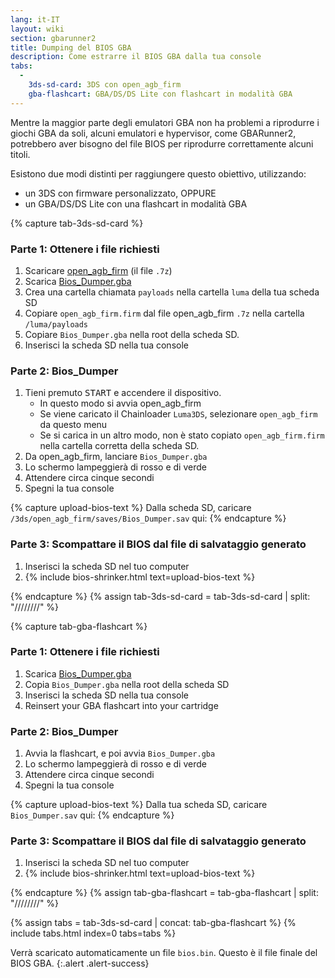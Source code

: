 ```yaml
---
lang: it-IT
layout: wiki
section: gbarunner2
title: Dumping del BIOS GBA
description: Come estrarre il BIOS GBA dalla tua console
tabs:
  - 
    3ds-sd-card: 3DS con open_agb_firm
    gba-flashcart: GBA/DS/DS Lite con flashcart in modalità GBA
---
```


Mentre la maggior parte degli emulatori GBA non ha problemi a riprodurre i giochi GBA da soli, alcuni emulatori e hypervisor, come GBARunner2, potrebbero aver bisogno del file BIOS per riprodurre correttamente alcuni titoli.

Esistono due modi distinti per raggiungere questo obiettivo, utilizzando:
- un 3DS con firmware personalizzato, OPPURE
- un GBA/DS/DS Lite con una flashcart in modalità GBA

{% capture tab-3ds-sd-card %}
### Parte 1: Ottenere i file richiesti
1. Scaricare [open_agb_firm](https://github.com/profi200/open_agb_firm/releases/latest) (il file `.7z`)
1. Scarica [Bios_Dumper.gba](https://github.com/GlaZedBelmont/Random-Stuff/releases/download/0.0.5/Bios_Dumper.gba)
1. Crea una cartella chiamata `payloads` nella cartella `luma` della tua scheda SD
1. Copiare `open_agb_firm.firm` dal file open_agb_firm `.7z` nella cartella `/luma/payloads`
1. Copiare `Bios_Dumper.gba` nella root della scheda SD.
1. Inserisci la scheda SD nella tua console

### Parte 2: Bios_Dumper
1. Tieni premuto <kbd>START</kbd> e accendere il dispositivo.
    - In questo modo si avvia open_agb_firm
    - Se viene caricato il Chainloader `Luma3DS`, selezionare `open_agb_firm` da questo menu
    - Se si carica in un altro modo, non è stato copiato `open_agb_firm.firm` nella cartella corretta della scheda SD.
1. Da open_agb_firm, lanciare `Bios_Dumper.gba`
1. Lo schermo lampeggierà di rosso e di verde
1. Attendere circa cinque secondi
1. Spegni la tua console

{% capture upload-bios-text %}
Dalla scheda SD, caricare `/3ds/open_agb_firm/saves/Bios_Dumper.sav` qui:
{% endcapture %}

### Parte 3: Scompattare il BIOS dal file di salvataggio generato
1. Inserisci la scheda SD nel tuo computer
1. {% include bios-shrinker.html text=upload-bios-text %}

{% endcapture %}
{% assign tab-3ds-sd-card = tab-3ds-sd-card | split: "////////" %}


{% capture tab-gba-flashcart %}
### Parte 1: Ottenere i file richiesti
1. Scarica [Bios_Dumper.gba](https://github.com/GlaZedBelmont/Random-Stuff/releases/download/0.0.5/Bios_Dumper.gba)
1. Copia `Bios_Dumper.gba` nella root della scheda SD
1. Inserisci la scheda SD nella tua console
1. Reinsert your GBA flashcart into your cartridge

### Parte 2: Bios_Dumper
1. Avvia la flashcart, e poi avvia `Bios_Dumper.gba`
1. Lo schermo lampeggierà di rosso e di verde
1. Attendere circa cinque secondi
1. Spegni la tua console

{% capture upload-bios-text %}
Dalla tua scheda SD, caricare `Bios_Dumper.sav` qui:
{% endcapture %}

### Parte 3: Scompattare il BIOS dal file di salvataggio generato
1. Inserisci la scheda SD nel tuo computer
1. {% include bios-shrinker.html text=upload-bios-text %}

{% endcapture %}
{% assign tab-gba-flashcart = tab-gba-flashcart | split: "////////" %}

{% assign tabs = tab-3ds-sd-card | concat: tab-gba-flashcart %}
{% include tabs.html index=0 tabs=tabs %}

Verrà scaricato automaticamente un file `bios.bin`. Questo è il file finale del BIOS GBA.
{:.alert .alert-success}

<script src="https://geraintluff.github.io/sha256/sha256.min.js"></script>
<script src="/assets/js/bios-shrinker.js"></script>
